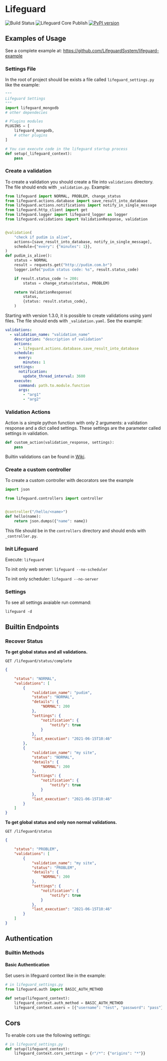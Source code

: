 # Lifeguard

![Build Status](https://github.com/LifeguardSystem/lifeguard/workflows/Lifeguard%20Core%20CI/badge.svg)
![Lifeguard Core Publish](https://github.com/LifeguardSystem/lifeguard/workflows/Lifeguard%20Core%20Publish/badge.svg)
[![PyPI version](https://badge.fury.io/py/lifeguard.svg)](https://badge.fury.io/py/lifeguard)

## Examples of Usage

See a complete example at: https://github.com/LifeguardSystem/lifeguard-example

### Settings File

In the root of project should be exists a file called `lifeguard_settings.py` like the example:

```python
"""
Lifeguard Settings
"""
import lifeguard_mongodb
# other dependecies

# Plugins modules
PLUGINS = [
    lifeguard_mongodb,
    # other plugins
]

# You can execute code in the lifeguard startup process
def setup(_lifeguard_context):
    pass
```

### Create a validation

To create a validation you should create a file into `validations` directory. The file should ends with `_validation.py`.
Example:

```python
from lifeguard import NORMAL, PROBLEM, change_status
from lifeguard.actions.database import save_result_into_database
from lifeguard.actions.notifications import notify_in_single_message
from lifeguard.http_client import get
from lifeguard.logger import lifeguard_logger as logger
from lifeguard.validations import ValidationResponse, validation


@validation(
    "check if pudim is alive",
    actions=[save_result_into_database, notify_in_single_message],
    schedule={"every": {"minutes": 1}},
)
def pudim_is_alive():
    status = NORMAL
    result = requests.get("http://pudim.com.br")
    logger.info("pudim status code: %s", result.status_code)

    if result.status_code != 200:
        status = change_status(status, PROBLEM)

    return ValidationResponse(
        status,
        {status: result.status_code},
    )
```

Starting with version 1.3.0, it is possible to create validations using yaml files. The file should ends with `_validation.yaml`. See the example:

```yaml
validations:
  - validation_name: "validation_name"
    description: "description of validation"
    actions:
      - lifeguard.actions.database.save_result_into_database
    schedule:
      every:
        minutes: 1
    settings:
      notification:
        update_thread_interval: 3600
    execute:
      command: path.to.module.function
      args:
        - "arg1"
        - "arg2"
```

### Validation Actions

Action is a simple python function with only 2 arguments: a validation response and a dict called settings. These settings are the parameter called settings in validation.

```python
def custom_action(validation_response, settings):
    pass
```

Builtin validations can be found in [Wiki](https://github.com/LifeguardSystem/lifeguard/wiki).

### Create a custom controller

To create a custom controller with decorators see the example

```python
import json

from lifeguard.controllers import controller


@controller("/hello/<name>")
def hello(name):
    return json.dumps({"name": name})
```

This file should be in the `controllers` directory and should ends with `_controller.py`.

### Init Lifeguard

Execute: `lifeguard`

To init only web server: `lifeguard --no-scheduler`

To init only scheduler: `lifeguard --no-server`

### Settings

To see all settings avaiable run command:

`lifeguard -d`

## Builtin Endpoints

### Recover Status

__To get global status and all validations.__

`GET /lifeguard/status/complete`

```json
{

    "status": "NORMAL",
    "validations": [
        {
            "validation_name": "pudim",
            "status": "NORMAL",
            "details": {
                "NORMAL": 200
            },
            "settings": {
                "notification": {
                    "notify": true
                }
            },
            "last_execution": "2021-06-15T10:46"
        },
        {
            "validation_name": "my site",
            "status": "NORMAL",
            "details": {
                "NORMAL": 200
            },
            "settings": {
                "notification": {
                    "notify": true
                }
            },
            "last_execution": "2021-06-15T10:46"
        }
    ]
}
```

__To get global status and only non normal validations.__

`GET /lifeguard/status`

```json
{

    "status": "PROBLEM",
    "validations": [
        {
            "validation_name": "my site",
            "status": "PROBLEM",
            "details": {
                "NORMAL": 200
            },
            "settings": {
                "notification": {
                    "notify": true
                }
            },
            "last_execution": "2021-06-15T10:46"
        }
    ]
}
```

## Authentication

### Builtin Methods

#### Basic Authentication

Set users in lifeguard context like in the example:

```python
# in lifeguard_settings.py
from lifeguard.auth import BASIC_AUTH_METHOD

def setup(lifeguard_context):
    lifeguard_context.auth_method = BASIC_AUTH_METHOD
    lifeguard_context.users = [{"username": "test", "password": "pass"}]
```

## Cors

To enable cors use the following settings:

```python
# in lifeguard_settings.py
def setup(lifeguard_context):
    lifeguard_context.cors_settings = {r"/*": {"origins": "*"}}
```
